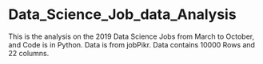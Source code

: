 # Data_Science_Job_data_Analysis
This is the analysis on the 2019 Data Science Jobs from March to October, and Code is in Python.
Data is from jobPikr. 
Data contains 10000 Rows and 22 columns.
